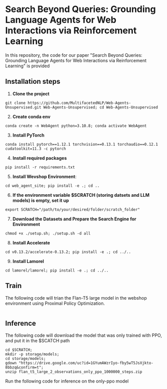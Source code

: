 # Search Beyond Queries: Grounding Language Agents for Web Interactions via Reinforcement Learning

In this repository, the code for our paper "Search Beyond Queries: Grounding Language Agents for Web
Interactions via Reinforcement Learning" is provided

## Installation steps

1. **Clone the project**
```
git clone https://github.com/MultifacetedNLP/Web-Agents-Unsupervised.git Web-Agents-Unsupervised; cd Web-Agents-Unsupervised
```
2. **Create conda env**
```
conda create -n WebAgent python=3.10.8; conda activate WebAgent
```
3. **Install PyTorch**
```
conda install pytorch==1.12.1 torchvision==0.13.1 torchaudio==0.12.1 cudatoolkit=11.3 -c pytorch
```
4. **Install required packages**
```
pip install -r requirements.txt
```
5. **Install Wevshop Environment**: 
```
cd web_agent_site; pip install -e .; cd ..
```
6. **If the environment variable $SCRATCH (storing datsets and LLM models) is empty, set it up**
```
export SCRATCH="/path/to/your/desired/folder/scratch_folder"
```
7. **Download the Datasets and Prepare the Search Engine for Environment**
```
chmod +x ./setup.sh; ./setup.sh -d all
```
8. **Install Accelerate**
```
cd v0.13.2/accelerate-0.13.2; pip install -e .; cd ../..
```
9. **Install Lamorel**
```
cd lamorel/lamorel; pip install -e .; cd ../..
```

## Train
The following code will trian the Flan-T5 large model in the webshop environment using Proximal Policy Optimization.
```

```

## Inference
The following code will download the model that was only trained with PPO, and put it in the $SCATCH path
```
cd $SCRATCH;
mkdir -p storage/models;
cd storage/models;
gdown "https://drive.google.com/uc?id=1GYumAWzrIyo-fby5wT5JsXjkto-8bbzq&confirm=t";
unzip flan_t5_large_2_observations_only_ppo_1000000_steps.zip
```
Run the following code for inference on the only-ppo model
```
```